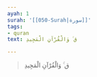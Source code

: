 ```yaml
---
ayah: 1
surah: '[[050-Surah|سورة]]'
tags:
- quran
text: ق ۚ وَالْقُرْآنِ الْمَجِيدِ

---
```

> ق ۚ وَالْقُرْآنِ الْمَجِيدِ
